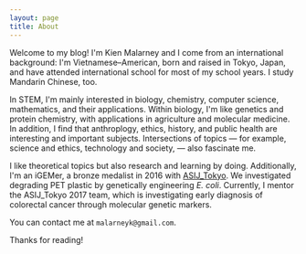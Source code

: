 ```yaml
---
layout: page
title: About
---
```


Welcome to my blog! I'm Kien Malarney and I come from an international background: 
I'm Vietnamese–American, born and raised in Tokyo, Japan, and have attended international school for most of my school years. 
I study Mandarin Chinese, too. 

In STEM, I'm mainly interested in biology, chemistry, computer science, mathematics, and their applications. Within biology, I'm 
like genetics and protein chemistry, with applications in agriculture and molecular medicine. 
In addition, I find that anthroplogy, ethics, history, and public health are interesting and important subjects. Intersections of topics — 
for example, science and ethics, technology and society, — also fascinate me. 

I like theoretical topics but also research and learning by doing. 
Additionally, I'm an iGEMer, a bronze medalist in 2016 with [ASIJ_Tokyo](http://2016.igem.org/Team:ASIJ_Tokyo). We investigated 
degrading PET plastic by genetically engineering *E. coli*. Currently, I mentor the ASIJ_Tokyo 2017 team, which is 
investigating early diagnosis of colorectal cancer through molecular genetic markers. 

You can contact me at ``` malarneyk@gmail.com ```.

Thanks for reading!
